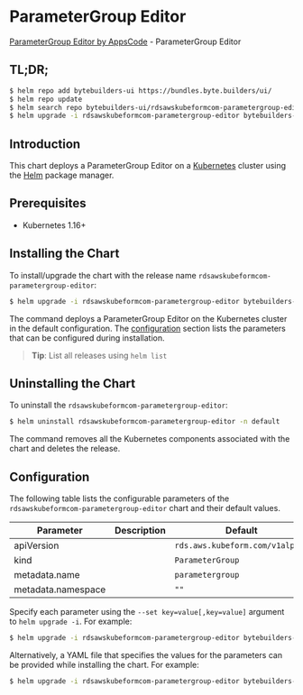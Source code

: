 # ParameterGroup Editor

[ParameterGroup Editor by AppsCode](https://byte.builders) - ParameterGroup Editor

## TL;DR;

```bash
$ helm repo add bytebuilders-ui https://bundles.byte.builders/ui/
$ helm repo update
$ helm search repo bytebuilders-ui/rdsawskubeformcom-parametergroup-editor --version=v0.4.16
$ helm upgrade -i rdsawskubeformcom-parametergroup-editor bytebuilders-ui/rdsawskubeformcom-parametergroup-editor -n default --create-namespace --version=v0.4.16
```

## Introduction

This chart deploys a ParameterGroup Editor on a [Kubernetes](http://kubernetes.io) cluster using the [Helm](https://helm.sh) package manager.

## Prerequisites

- Kubernetes 1.16+

## Installing the Chart

To install/upgrade the chart with the release name `rdsawskubeformcom-parametergroup-editor`:

```bash
$ helm upgrade -i rdsawskubeformcom-parametergroup-editor bytebuilders-ui/rdsawskubeformcom-parametergroup-editor -n default --create-namespace --version=v0.4.16
```

The command deploys a ParameterGroup Editor on the Kubernetes cluster in the default configuration. The [configuration](#configuration) section lists the parameters that can be configured during installation.

> **Tip**: List all releases using `helm list`

## Uninstalling the Chart

To uninstall the `rdsawskubeformcom-parametergroup-editor`:

```bash
$ helm uninstall rdsawskubeformcom-parametergroup-editor -n default
```

The command removes all the Kubernetes components associated with the chart and deletes the release.

## Configuration

The following table lists the configurable parameters of the `rdsawskubeformcom-parametergroup-editor` chart and their default values.

|     Parameter      | Description |                  Default                   |
|--------------------|-------------|--------------------------------------------|
| apiVersion         |             | <code>rds.aws.kubeform.com/v1alpha1</code> |
| kind               |             | <code>ParameterGroup</code>                |
| metadata.name      |             | <code>parametergroup</code>                |
| metadata.namespace |             | <code>""</code>                            |


Specify each parameter using the `--set key=value[,key=value]` argument to `helm upgrade -i`. For example:

```bash
$ helm upgrade -i rdsawskubeformcom-parametergroup-editor bytebuilders-ui/rdsawskubeformcom-parametergroup-editor -n default --create-namespace --version=v0.4.16 --set apiVersion=rds.aws.kubeform.com/v1alpha1
```

Alternatively, a YAML file that specifies the values for the parameters can be provided while
installing the chart. For example:

```bash
$ helm upgrade -i rdsawskubeformcom-parametergroup-editor bytebuilders-ui/rdsawskubeformcom-parametergroup-editor -n default --create-namespace --version=v0.4.16 --values values.yaml
```
